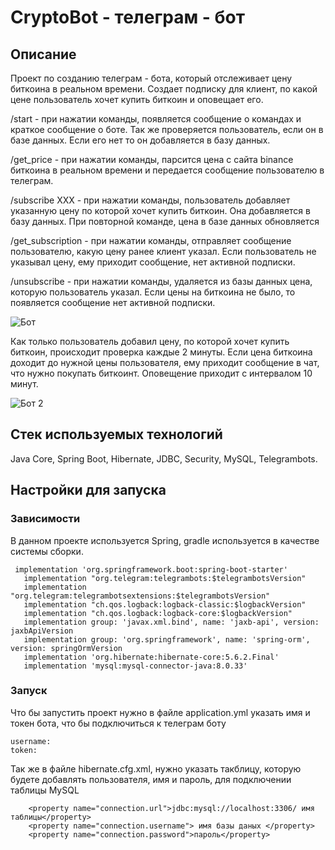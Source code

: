 # CryptoBot - телеграм - бот

## Описание

Проект по созданию телеграм - бота, который отслеживает цену биткоина в реальном времени. Создает подписку для клиент, по какой цене пользователь хочет купить биткоин и оповещает его.

/start - при нажатии команды, появляется сообщение о командах и краткое сообщение о боте. Так же проверяется пользователь, если он в базе данных. Если его нет то он добавляется в базу данных.

/get_price - при нажатии команды, парсится цена с сайта binance биткоина в реальном времени и передается сообщение пользователю в телеграм. 

/subscribe XXX - при нажатии команды, пользователь добавляет указанную цену по которой хочет купить биткоин. Она добавляется в базу данных. При повторной команде, цена в базе данных обновляется 

/get_subscription  - при нажатии команды, отправляет сообщение пользователю, какую цену ранее клиент указал. Если пользователь не указывал цену, ему приходит сообщение, нет активной подписки. 

/unsubscribe - при нажатии команды, удаляется из базы данных цена, которую пользователь указал. Если цены на биткоина не было, то появляется сообщение нет активной подписки.


![Бот](https://github.com/Misha7547/cryptoBot/assets/117103365/0133e668-c6ec-4692-beec-517d58d9bf87)

Как только пользователь добавил цену, по которой хочет купить биткоин, происходит проверка каждые 2 минуты. 
Если цена биткоина доходит до нужной цены пользователя, ему приходит сообщение в чат, что нужно покупать биткоинт. Оповещение приходит с интервалом 10 минут. 

![Бот 2 ](https://github.com/Misha7547/cryptoBot/assets/117103365/c0bd0dac-7754-4591-a60b-55669405b7ed)

## Стек используемых технологий
Java Core, Spring Boot, Hibernate, JDBC, Security, MySQL, Telegrambots.

## Настройки для запуска

### Зависимости
В данном проекте используется Spring, gradle используется в качестве системы сборки.

     implementation 'org.springframework.boot:spring-boot-starter'
	   implementation "org.telegram:telegrambots:$telegrambotsVersion"
	   implementation "org.telegram:telegrambotsextensions:$telegrambotsVersion"
	   implementation "ch.qos.logback:logback-classic:$logbackVersion"
	   implementation "ch.qos.logback:logback-core:$logbackVersion"
	   implementation group: 'javax.xml.bind', name: 'jaxb-api', version: jaxbApiVersion
	   implementation group: 'org.springframework', name: 'spring-orm', version: springOrmVersion
	   implementation 'org.hibernate:hibernate-core:5.6.2.Final'
	   implementation 'mysql:mysql-connector-java:8.0.33'

### Запуск

Что бы запустить проект  нужно в файле application.yml указать имя и токен бота, что бы подключиться к телеграм боту 

    username: 
    token:

Так же в файле hibernate.cfg.xml, нужно указать такблицу, которую будете добавлять пользователя, имя и пароль, для подключении таблицы MySQL

        <property name="connection.url">jdbc:mysql://localhost:3306/ имя таблицы</property>
        <property name="connection.username"> имя базы даных </property>
        <property name="connection.password">пароль</property>




